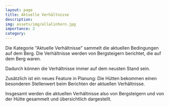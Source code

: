 ```yaml
---
layout: page
title: Aktuelle Verhältnisse
description:
img: assets/img/allalinhorn.jpg
importance: 2
category:
---
```


Die Kategorie "Aktuelle Verhältnisse" sammelt die aktuellen Bedingungen auf dem Berg. Die Verhältnisse werden von Bergsteigern berichtet, die auf dem Berg waren.

Dadurch können die Verhältnisse immer auf dem neusten Stand sein.

Zusätzlich ist ein neues Feature in Planung: Die Hütten bekommen einen besonderen Stellenwert beim Berichten der aktuellen Verhältnisse.

Insgesamt werden die aktuellen Verhältnisse also von Bergsteigern und von der Hütte gesammelt und übersichtlich dargestellt.

